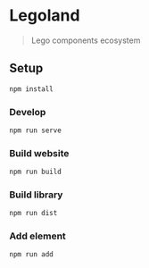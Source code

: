 # Legoland

> Lego components ecosystem

## Setup

```bash
npm install
```

### Develop

```bash
npm run serve
```

### Build website

```bash
npm run build
```

### Build library

```bash
npm run dist
```

### Add element

```bash
npm run add
```
